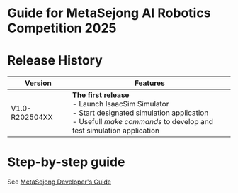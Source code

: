 # Guide for MetaSejong AI Robotics Competition 2025

# Release History 

| Version | Features |
|------|------|
|V1.0-R202504XX | **The first release** <br>- Launch IsaacSim Simulator <br>- Start designated simulation application <br>- Usefull *make commands* to develop and test simulation application|

# Step-by-step guide

See [MetaSejong Developer's Guide](https://metasejong-competition.readthedocs.io/)
